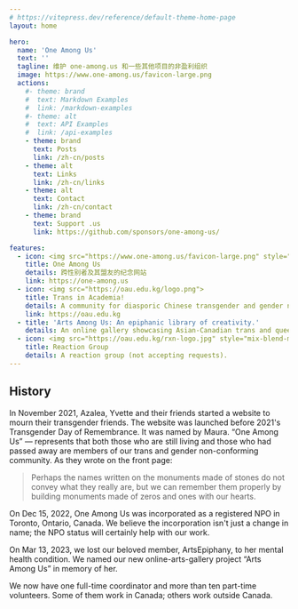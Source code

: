 ```yaml
---
# https://vitepress.dev/reference/default-theme-home-page
layout: home

hero:
  name: 'One Among Us'
  text: ''
  tagline: 维护 one-among.us 和一些其他项目的非盈利组织
  image: https://www.one-among.us/favicon-large.png
  actions:
    #- theme: brand
    #  text: Markdown Examples
    #  link: /markdown-examples
    #- theme: alt
    #  text: API Examples
    #  link: /api-examples
    - theme: brand
      text: Posts
      link: /zh-cn/posts
    - theme: alt
      text: Links
      link: /zh-cn/links
    - theme: alt
      text: Contact
      link: /zh-cn/contact
    - theme: brand
      text: Support .us
      link: https://github.com/sponsors/one-among-us/

features:
  - icon: <img src="https://www.one-among.us/favicon-large.png" style="padding:8px;">
    title: One Among Us
    details: 跨性别者及其盟友的纪念网站
    link: https://one-among.us
  - icon: <img src="https://oau.edu.kg/logo.png">
    title: Trans in Academia!
    details: A community for diasporic Chinese transgender and gender non-conforming people who are pursuing their academic goals or careers.
    link: https://oau.edu.kg
  - title: 'Arts Among Us: An epiphanic library of creativity.'
    details: An online gallery showcasing Asian-Canadian trans and queer arts.
  - icon: <img src="https://oau.edu.kg/rxn-logo.jpg" style="mix-blend-mode:multiply;">
    title: Reaction Group
    details: A reaction group (not accepting requests).
---
```


<div :class="$style.outerContent">
<div :class="$style.content" class="vp-doc">

## History

In November 2021, Azalea, Yvette and their friends started a website to mourn their transgender friends.
The website was launched before 2021's Transgender Day of Remembrance.
It was named by Maura.
“One Among Us” — represents that both those who are still living and those who had passed away are members of our trans and gender non-conforming community.
As they wrote on the front page:

> Perhaps the names written on the monuments made of stones do not convey what they really are, but we can remember them properly by building monuments made of zeros and ones with our hearts.

On Dec 15, 2022, One Among Us was incorporated as a registered NPO in Toronto, Ontario, Canada. We believe the incorporation isn't just a change in name; the NPO status will certainly help with our work.

On Mar 13, 2023, we lost our beloved member, ArtsEpiphany, to her mental health condition. We named our new online-arts-gallery project “Arts Among Us” in memory of her.

We now have one full-time coordinator and more than ten part-time volunteers. Some of them work in Canada; others work outside Canada.

</div>
</div>

<style module>
.content {
  max-width: 1152px;
  margin: 0 auto 2rem auto;
}
.outerContent {
  padding: 0 1rem;
}
</style>
